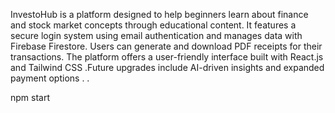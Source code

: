 InvestoHub is a platform designed to help beginners learn about finance and stock market concepts through educational content. It features a secure login system using email authentication and manages data with Firebase Firestore. Users can generate and download PDF receipts for their transactions. The platform offers a user-friendly interface built with React.js and Tailwind CSS .Future upgrades include AI-driven insights and expanded payment options . .


npm start
